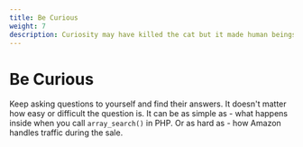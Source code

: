 ```yaml
---
title: Be Curious
weight: 7
description: Curiosity may have killed the cat but it made human beings what they are today.
---
```


# Be Curious

Keep asking questions to yourself and find their answers. It doesn't matter how easy or difficult the question is. It can be as simple as - what happens inside when you call `array_search()` in PHP. Or as hard as - how Amazon handles traffic during the sale.

